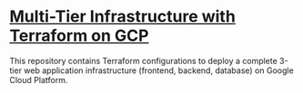 # <u>Multi-Tier Infrastructure with Terraform on GCP</u>
This repository contains Terraform configurations to deploy a complete 3-tier web application infrastructure (frontend, backend, database) on Google Cloud Platform.